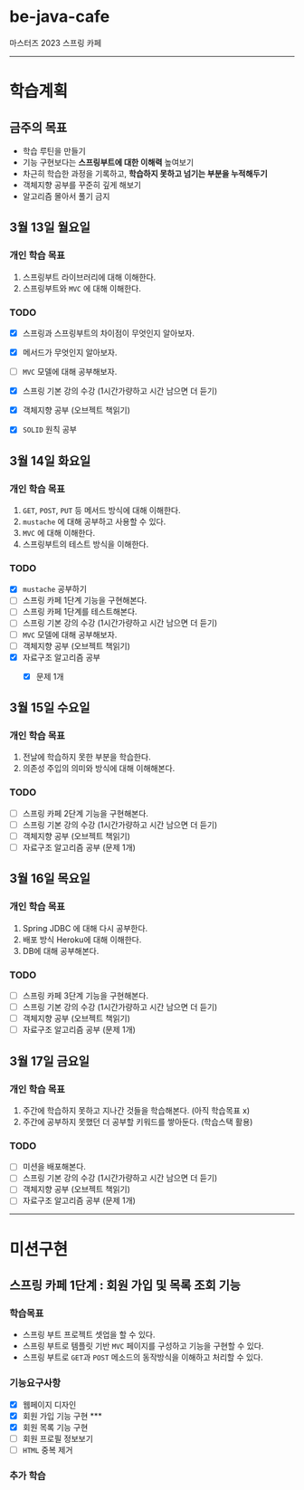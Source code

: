 # be-java-cafe
마스터즈 2023 스프링 카페 

---
# 학습계획
## 금주의 목표
- 학습 루틴을 만들기
- 기능 구현보다는 **스프링부트에 대한 이해력** 높여보기
- 차근히 학습한 과정을 기록하고, **학습하지 못하고 넘기는 부분을 누적해두기**
- 객체지향 공부를 꾸준히 깊게 해보기
- 알고리즘 몰아서 풀기 금지

## 3월 13일 월요일
### 개인 학습 목표
1. 스프링부트 라이브러리에 대해 이해한다.
2. 스프링부트와 `MVC` 에 대해 이해한다.

### TODO
- [x] 스프링과 스프링부트의 차이점이 무엇인지 알아보자.
- [x] 메서드가 무엇인지 알아보자.
- [ ] `MVC` 모델에 대해 공부해보자.
- [x] 스프링 기본 강의 수강 (1시간가량하고 시간 남으면 더 듣기)
- [x] 객체지향 공부 (오브젝트 책읽기)
- [x] `SOLID` 원칙 공부 


## 3월 14일 화요일
### 개인 학습 목표
1. `GET`, `POST`, `PUT` 등 메서드 방식에 대해 이해한다.
2. `mustache` 에 대해 공부하고 사용할 수 있다.
3. `MVC` 에 대해 이해한다.
4. 스프링부트의 테스트 방식을 이해한다.

### TODO
- [x] `mustache` 공부하기
- [ ] 스프링 카페 1단계 기능을 구현해본다.
- [ ] 스프링 카페 1단계를 테스트해본다.
- [ ] 스프링 기본 강의 수강 (1시간가량하고 시간 남으면 더 듣기)
- [ ] `MVC` 모델에 대해 공부해보자.
- [ ] 객체지향 공부 (오브젝트 책읽기)
- [x] 자료구조 알고리즘 공부
  - [x] 문제 1개


## 3월 15일 수요일
### 개인 학습 목표
1. 전날에 학습하지 못한 부분을 학습한다.
3. 의존성 주입의 의미와 방식에 대해 이해해본다.

### TODO
- [ ] 스프링 카페 2단계 기능을 구현해본다.
- [ ] 스프링 기본 강의 수강 (1시간가량하고 시간 남으면 더 듣기)
- [ ] 객체지향 공부 (오브젝트 책읽기)
- [ ] 자료구조 알고리즘 공부 (문제 1개)

## 3월 16일 목요일
### 개인 학습 목표
1. Spring JDBC 에 대해 다시 공부한다.
2. 배포 방식 Heroku에 대해 이해한다.
3. DB에 대해 공부해본다.

### TODO
- [ ] 스프링 카페 3단계 기능을 구현해본다.
- [ ] 스프링 기본 강의 수강 (1시간가량하고 시간 남으면 더 듣기)
- [ ] 객체지향 공부 (오브젝트 책읽기)
- [ ] 자료구조 알고리즘 공부 (문제 1개)

## 3월 17일 금요일
### 개인 학습 목표
1. 주간에 학습하지 못하고 지나간 것들을 학습해본다. (아직 학습목표 x)
2. 주간에 공부하지 못했던 더 공부할 키워드를 쌓아둔다. (학습스택 활용)

### TODO
- [ ] 미션을 배포해본다.
- [ ] 스프링 기본 강의 수강 (1시간가량하고 시간 남으면 더 듣기)
- [ ] 객체지향 공부 (오브젝트 책읽기)
- [ ] 자료구조 알고리즘 공부 (문제 1개)

---
# 미션구현
## 스프링 카페 1단계 : 회원 가입 및 목록 조회 기능
### 학습목표
- 스프링 부트 프로젝트 셋업을 할 수 있다.
- 스프링 부트로 템플릿 기반 `MVC` 페이지를 구성하고 기능을 구현할 수 있다.
- 스프링 부트로 `GET`과 `POST` 메소드의 동작방식을 이해하고 처리할 수 있다.

### 기능요구사항
- [x] 웹페이지 디자인
- [x] 회원 가입 기능 구현 ***
- [x] 회원 목록 기능 구현
- [ ] 회원 프로필 정보보기
- [ ] `HTML` 중복 제거

### 추가 학습
